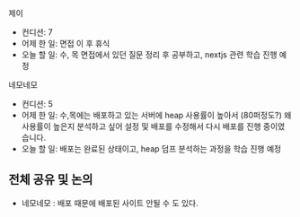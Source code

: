 
제이
- 컨디션: 7
- 어제 한 일:  면접 이 후 휴식
- 오늘 할 일: 수, 목 면접에서 있던 질문 정리 후 공부하고, nextjs 관련 학습 진행 예정

네모네모
 - 컨디션: 5
- 어제 한 일:  수,목에는 배포하고 있는 서버에 heap 사용률이 높아서 (80퍼정도?) 왜 사용률이 높은지 분석하고 싶어 설정 및 배포를 수정해서 다시 배포를 진행 중이였습니다.
- 오늘 할 일: 배포는 완료된 상태이고, heap 덤프 분석하는 과정을 학습 진행 예정

## 전체 공유 및 논의
- 네모네모 : 배포 때문에 배포된 사이트 안될 수 도 있다.
